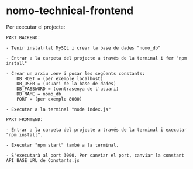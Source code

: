 # nomo-technical-frontend

Per executar el projecte:

    PART BACKEND:

    - Tenir instal·lat MySQL i crear la base de dades "nomo_db"

    - Entrar a la carpeta del projecte a través de la terminal i fer "npm install"

    - Crear un arxiu .env i posar les següents constants:
        DB_HOST = (per exemple localhost)
        DB_USER = (usuari de la base de dades)
        DB_PASSWORD = (contrasenya de l'usuari)
        DB_NAME = nomo_db
        PORT = (per exemple 8000)

    - Executar a la terminal "node index.js"

    PART FRONTEND:

    - Entrar a la carpeta del projecte a través de la terminal i executar "npm install".

    - Executar "npm start" també a la terminal.

    - S'executarà al port 3000. Per canviar el port, canviar la constant API_BASE_URL de Constants.js
